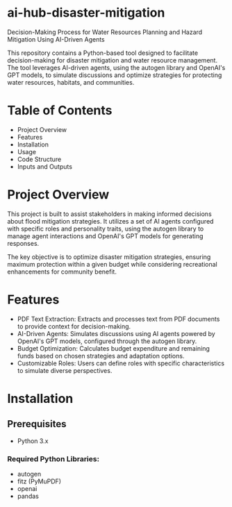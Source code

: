 # ai-hub-disaster-mitigation
Decision-Making Process for Water Resources Planning and Hazard Mitigation Using AI-Driven Agents

This repository contains a Python-based tool designed to facilitate decision-making for disaster mitigation and water resource management. The tool leverages AI-driven agents, using the autogen library and OpenAI's GPT models, to simulate discussions and optimize strategies for protecting water resources, habitats, and communities.

# Table of Contents

- Project Overview
- Features
- Installation
- Usage
- Code Structure
- Inputs and Outputs

# Project Overview

This project is built to assist stakeholders in making informed decisions about flood mitigation strategies. It utilizes a set of AI agents configured with specific roles and personality traits, using the autogen library to manage agent interactions and OpenAI's GPT models for generating responses.

The key objective is to optimize disaster mitigation strategies, ensuring maximum protection within a given budget while considering recreational enhancements for community benefit.

# Features

- PDF Text Extraction: Extracts and processes text from PDF documents to provide context for decision-making.
- AI-Driven Agents: Simulates discussions using AI agents powered by OpenAI's GPT models, configured through the autogen library.
- Budget Optimization: Calculates budget expenditure and remaining funds based on chosen strategies and adaptation options.
- Customizable Roles: Users can define roles with specific characteristics to simulate diverse perspectives.

# Installation

## Prerequisites
- Python 3.x

### Required Python Libraries:
- autogen
- fitz (PyMuPDF)
- openai
- pandas




